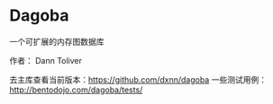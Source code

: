 # Dagoba

一个可扩展的内存图数据库

作者： Dann Toliver

去主库查看当前版本：https://github.com/dxnn/dagoba
一些测试用例：http://bentodojo.com/dagoba/tests/